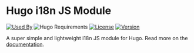 # Hugo i18n JS Module

[![Used By](https://img.shields.io/badge/dynamic/json?color=success&label=used+by&query=repositories_humanize&logo=hugo&style=flat-square&url=https://api.razonyang.com/v1/github/dependents/hugomods/i18n-js)](https://github.com/hugomods/i18n-js/network/dependents)
![Hugo Requirements](https://img.shields.io/badge/dynamic/json?color=important&label=requirements&query=requirements&logo=hugo&style=flat-square&url=https://api.razonyang.com/v1/hugo/modules/github.com/hugomods/i18n-js)
[![License](https://img.shields.io/github/license/hugomods/i18n-js?style=flat-square)](https://github.com/hugomods/i18n-js/blob/main/LICENSE)
[![Version](https://img.shields.io/github/v/tag/hugomods/i18n-js?label=version&style=flat-square)](https://github.com/hugomods/i18n-js/tags)

A super simple and lightweight i18n JS module for Hugo. Read more on the [documentation](https://hugomods.com/en/docs/i18n-js/).
